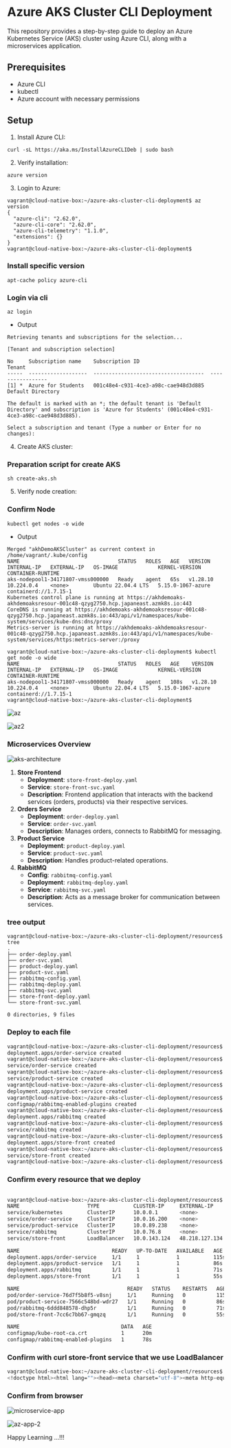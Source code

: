 # Azure AKS Cluster CLI Deployment

This repository provides a step-by-step guide to deploy an Azure Kubernetes Service (AKS) cluster using Azure CLI, along with a microservices application.

## Prerequisites

- Azure CLI
- kubectl
- Azure account with necessary permissions

## Setup

1. Install Azure CLI:

```
curl -sL https://aka.ms/InstallAzureCLIDeb | sudo bash
```
2. Verify installation:
```
azure version
```
3. Login to Azure:
```
vagrant@cloud-native-box:~/azure-aks-cluster-cli-deployment$ az version
{
  "azure-cli": "2.62.0",
  "azure-cli-core": "2.62.0",
  "azure-cli-telemetry": "1.1.0",
  "extensions": {}
}
vagrant@cloud-native-box:~/azure-aks-cluster-cli-deployment$ 
```

### Install specific version

```
apt-cache policy azure-cli
```

### Login via cli
```
az login
```

- Output

```
Retrieving tenants and subscriptions for the selection...

[Tenant and subscription selection]

No     Subscription name    Subscription ID                       Tenant
-----  -------------------  ------------------------------------  -----------------
[1] *  Azure for Students   001c48e4-c931-4ce3-a98c-cae948d3d885  Default Directory

The default is marked with an *; the default tenant is 'Default Directory' and subscription is 'Azure for Students' (001c48e4-c931-4ce3-a98c-cae948d3d885).

Select a subscription and tenant (Type a number or Enter for no changes): 
```

4. Create AKS cluster:
### Preparation script  for create AKS

```
sh create-aks.sh

```
5. Verify node creation:
### Confirm Node

```
kubectl get nodes -o wide
```

- Output

```
Merged "akhDemoAKSCluster" as current context in /home/vagrant/.kube/config
NAME                                STATUS   ROLES   AGE   VERSION    INTERNAL-IP   EXTERNAL-IP   OS-IMAGE             KERNEL-VERSION      CONTAINER-RUNTIME
aks-nodepool1-34171807-vmss000000   Ready    agent   65s   v1.28.10   10.224.0.4    <none>        Ubuntu 22.04.4 LTS   5.15.0-1067-azure   containerd://1.7.15-1
Kubernetes control plane is running at https://akhdemoaks-akhdemoaksresour-001c48-qzyg2750.hcp.japaneast.azmk8s.io:443
CoreDNS is running at https://akhdemoaks-akhdemoaksresour-001c48-qzyg2750.hcp.japaneast.azmk8s.io:443/api/v1/namespaces/kube-system/services/kube-dns:dns/proxy
Metrics-server is running at https://akhdemoaks-akhdemoaksresour-001c48-qzyg2750.hcp.japaneast.azmk8s.io:443/api/v1/namespaces/kube-system/services/https:metrics-server:/proxy

```


```
vagrant@cloud-native-box:~/azure-aks-cluster-cli-deployment$ kubectl get node -o wide
NAME                                STATUS   ROLES   AGE    VERSION    INTERNAL-IP   EXTERNAL-IP   OS-IMAGE             KERNEL-VERSION      CONTAINER-RUNTIME
aks-nodepool1-34171807-vmss000000   Ready    agent   108s   v1.28.10   10.224.0.4    <none>        Ubuntu 22.04.4 LTS   5.15.0-1067-azure   containerd://1.7.15-1
vagrant@cloud-native-box:~/azure-aks-cluster-cli-deployment$ 
```


![az](./imgs/az-001.png)

![az2](./imgs/az-002.png)


### Microservices Overview

![aks-architecture](./imgs/aks-store-architecture.png)


1. **Store Frontend**
    - **Deployment**: `store-front-deploy.yaml`
    - **Service**: `store-front-svc.yaml`
    - **Description**: Frontend application that interacts with the backend services (orders, products) via their respective services.
2. **Orders Service**
    - **Deployment**: `order-deploy.yaml`
    - **Service**: `order-svc.yaml`
    - **Description**: Manages orders, connects to RabbitMQ for messaging.
3. **Product Service**
    - **Deployment**: `product-deploy.yaml`
    - **Service**: `product-svc.yaml`
    - **Description**: Handles product-related operations.
4. **RabbitMQ**
    - **Config**: `rabbitmq-config.yaml`
    - **Deployment**: `rabbitmq-deploy.yaml`
    - **Service**: `rabbitmq-svc.yaml`
    - **Description**: Acts as a message broker for communication between services.


### tree output

```
vagrant@cloud-native-box:~/azure-aks-cluster-cli-deployment/resources$ tree
.
├── order-deploy.yaml
├── order-svc.yaml
├── product-deploy.yaml
├── product-svc.yaml
├── rabbitmq-config.yaml
├── rabbitmq-deploy.yaml
├── rabbitmq-svc.yaml
├── store-front-deploy.yaml
└── store-front-svc.yaml

0 directories, 9 files
```

### Deploy to each file

```bash
vagrant@cloud-native-box:~/azure-aks-cluster-cli-deployment/resources$ kubectl apply -f order-deploy.yaml
deployment.apps/order-service created
vagrant@cloud-native-box:~/azure-aks-cluster-cli-deployment/resources$ kubectl apply -f order-svc.yaml
service/order-service created
vagrant@cloud-native-box:~/azure-aks-cluster-cli-deployment/resources$ kubectl apply -f product-svc.yaml
service/product-service created
vagrant@cloud-native-box:~/azure-aks-cluster-cli-deployment/resources$ kubectl apply -f product-deploy.yaml
deployment.apps/product-service created
vagrant@cloud-native-box:~/azure-aks-cluster-cli-deployment/resources$ kubectl apply -f rabbitmq-config.yaml
configmap/rabbitmq-enabled-plugins created
vagrant@cloud-native-box:~/azure-aks-cluster-cli-deployment/resources$ kubectl apply -f rabbitmq-deploy.yaml
deployment.apps/rabbitmq created
vagrant@cloud-native-box:~/azure-aks-cluster-cli-deployment/resources$ kubectl apply -f rabbitmq-svc.yaml
service/rabbitmq created
vagrant@cloud-native-box:~/azure-aks-cluster-cli-deployment/resources$ kubectl apply -f store-front-deploy.yaml
deployment.apps/store-front created
vagrant@cloud-native-box:~/azure-aks-cluster-cli-deployment/resources$ kubectl apply -f store-front-svc.yaml
service/store-front created
vagrant@cloud-native-box:~/azure-aks-cluster-cli-deployment/resources$ 
```

### Confirm every resource that we deploy

```bash

vagrant@cloud-native-box:~/azure-aks-cluster-cli-deployment/resources$ kubectl get svc,deploy,pod,configmap
NAME                      TYPE           CLUSTER-IP     EXTERNAL-IP      PORT(S)              AGE
service/kubernetes        ClusterIP      10.0.0.1       <none>           443/TCP              21m
service/order-service     ClusterIP      10.0.16.200    <none>           3000/TCP             102s
service/product-service   ClusterIP      10.0.89.238    <none>           3002/TCP             94s
service/rabbitmq          ClusterIP      10.0.76.8      <none>           5672/TCP,15672/TCP   62s
service/store-front       LoadBalancer   10.0.143.124   48.218.127.134   80:32360/TCP         45s

NAME                              READY   UP-TO-DATE   AVAILABLE   AGE
deployment.apps/order-service     1/1     1            1           115s
deployment.apps/product-service   1/1     1            1           86s
deployment.apps/rabbitmq          1/1     1            1           71s
deployment.apps/store-front       1/1     1            1           55s

NAME                                   READY   STATUS    RESTARTS   AGE
pod/order-service-76d7f5b8f5-v8snj     1/1     Running   0          115s
pod/product-service-7566c548bd-wdr27   1/1     Running   0          86s
pod/rabbitmq-6ddd848578-dhp5r          1/1     Running   0          71s
pod/store-front-7cc6c7bb67-gmqzq       1/1     Running   0          55s

NAME                                 DATA   AGE
configmap/kube-root-ca.crt           1      20m
configmap/rabbitmq-enabled-plugins   1      78s

```

### Confirm with curl store-front service that we use LoadBalancer


```bash
vagrant@cloud-native-box:~/azure-aks-cluster-cli-deployment/resources$ curl 48.218.127.134 
<!doctype html><html lang=""><head><meta charset="utf-8"><meta http-equiv="X-UA-Compatible" content="IE=edge"><meta name="viewport" content="width=device-width,initial-scale=1"><link rel="icon" href="/favicon.ico"><title>store-front</title><script defer="defer" src="/js/chunk-vendors.df69ae47.js"></script><script defer="defer" src="/js/app.06c08c33.js"></script><link href="/css/app.0f9f08e7.css" rel="stylesheet"></head><body><noscript><strong>We're sorry but store-front doesn't work properly without JavaScript enabled. Please enable it to continue.</strong></noscript><div id="app"></div></body></html>vagrant@cloud-native-box:~/azure-aks-cluster-cli-deployment/resources$ 

```

### Confirm from browser 

![microservice-app](./imgs/az-microservices-app.png)

![az-app-2](./imgs/az-mic-app-2.png)


Happy Learning ...!!!